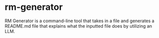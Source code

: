 # rm-generator
RM Generator is a command-line tool that takes in a file and generates a README.md file that explains what the inputted file does by utilizing an LLM.
